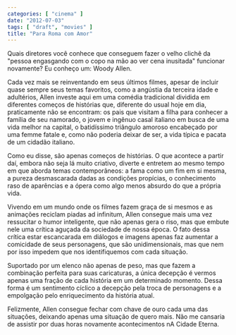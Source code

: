 ```yaml
---
categories: [ "cinema" ]
date: "2012-07-03"
tags: [ "draft", "movies" ]
title: "Para Roma com Amor"
---
```

Quais diretores você conhece que conseguem fazer o velho clichê da
"pessoa engasgando com o copo na mão ao ver cena inusitada" funcionar
novamente? Eu conheço um: Woody Allen.

Cada vez mais se reinventando em seus últimos filmes, apesar de incluir
quase sempre seus temas favoritos, como a angústia da terceira idade
e adultérios, Allen investe aqui em uma comédia tradicional dividida
em diferentes começos de histórias que, diferente do usual hoje em
dia, praticamente não se encontram: os pais que visitam a filha para
conhecer a família de seu namorado, o jovem e ingênuo casal italiano em
busca de uma vida melhor na capital, o batidíssimo triângulo amoroso
encabeçado por uma femme fatale e, como não poderia deixar de ser,
a vida típica e pacata de um cidadão italiano.

Como eu disse, são apenas começos de histórias. O que acontece a partir
daí, embora não seja lá muito criativo, diverte e entretem ao mesmo
tempo em que aborda temas contemporâneos: a fama como um fim em si mesma,
a pureza desmascarada dadas as condições propícias, o conhecimento raso
de aparências e a ópera como algo menos absurdo do que a própria vida.

Vivendo em um mundo onde os filmes fazem graça de si mesmos e as
animações reciclam piadas ad infinitum, Allen consegue mais uma vez
ressucitar o humor inteligente, que não apenas gera o riso, mas que
embute nele uma crítica aguçada da sociedade de nossa época. O fato
dessa crítica estar escancarada em diálogos e imagens apenas faz
aumentar a comicidade de seus personagens, que são unidimensionais,
mas que nem por isso impedem que nos identifiquemos com cada situação.

Suportado por um elenco não apenas de peso, mas que fazem a combinação
perfeita para suas caricaturas, a única decepção é vermos apenas
uma fração de cada história em um determinado momento. Dessa forma
é um sentimento cíclico a decepção pela troca de personagens e a
empolgação pelo enriquecimento da história atual.

Felizmente, Allen consegue fechar com chave de ouro cada uma das
situações, deixando apenas uma situação de quero mais. Não me
cansaria de assistir por duas horas novamente acontecimentos nA Cidade
Eterna.

